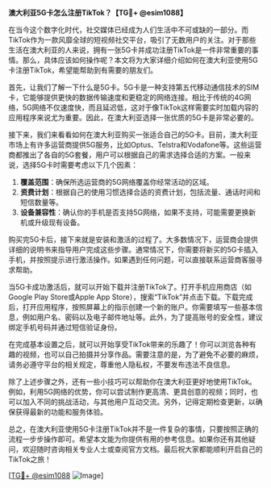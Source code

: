 **澳大利亚5G卡怎么注册TikTok？【TG💪+ @esim1088】**

在当今这个数字化时代，社交媒体已经成为人们生活中不可或缺的一部分。而TikTok作为一款风靡全球的短视频社交平台，吸引了无数用户的关注。对于那些生活在澳大利亚的人来说，拥有一张5G卡并成功注册TikTok是一件非常重要的事情。那么，具体应该如何操作呢？本文将为大家详细介绍如何在澳大利亚使用5G卡注册TikTok，希望能帮助到有需要的朋友们。

首先，让我们了解一下什么是5G卡。5G卡是一种支持第五代移动通信技术的SIM卡，它能够提供更快的数据传输速度和更稳定的网络连接。相比于传统的4G网络，5G网络不仅速度快，而且延迟低，这对于像TikTok这样需要实时加载内容的应用程序来说尤为重要。因此，在澳大利亚选择一张优质的5G卡是非常必要的。

接下来，我们来看看如何在澳大利亚购买一张适合自己的5G卡。目前，澳大利亚市场上有许多运营商提供5G服务，比如Optus、Telstra和Vodafone等。这些运营商都推出了各自的5G套餐，用户可以根据自己的需求选择合适的方案。一般来说，选择5G卡时需要考虑以下几个因素：

1. **覆盖范围**：确保所选运营商的5G网络覆盖你经常活动的区域。
2. **资费计划**：根据自己的使用习惯选择合适的资费计划，包括流量、通话时间和短信数量等。
3. **设备兼容性**：确认你的手机是否支持5G网络，如果不支持，可能需要更换新机或升级现有设备。

购买完5G卡后，接下来就是安装和激活的过程了。大多数情况下，运营商会提供详细的说明书来指导用户完成这些步骤。通常情况下，你需要将新买的5G卡插入手机，并按照提示进行激活操作。如果遇到任何问题，可以直接联系运营商客服寻求帮助。

当5G卡成功激活后，就可以开始下载并注册TikTok了。打开手机应用商店（如Google Play Store或Apple App Store），搜索“TikTok”并点击下载。下载完成后，打开应用程序，按照屏幕上的指示创建一个新的账户。你需要填写一些基本信息，例如用户名、密码以及电子邮件地址等。此外，为了提高账号的安全性，建议绑定手机号码并通过短信验证身份。

在完成基本设置之后，就可以开始享受TikTok带来的乐趣了！你可以浏览各种有趣的视频，也可以自己拍摄并分享作品。需要注意的是，为了避免不必要的麻烦，请务必遵守平台的相关规定，尊重他人隐私权，不要发布违法不良信息。

除了上述步骤之外，还有一些小技巧可以帮助你在澳大利亚更好地使用TikTok。例如，利用5G网络的优势，你可以尝试制作更高清、更具创意的视频；同时，也可以加入不同的挑战活动，与其他用户互动交流。另外，记得定期检查更新，以确保获得最新的功能和服务体验。

总之，在澳大利亚使用5G卡注册TikTok并不是一件复杂的事情，只要按照正确的流程一步步操作即可。希望本文能为你提供有用的参考信息。如果你还有其他疑问，欢迎随时咨询相关专业人士或查阅官方文档。最后祝大家都能顺利开启自己的TikTok之旅！

[[TG💪+ @esim1088](https://t.me/s/esim1088) ![Image](https://i.postimg.cc/4NQfJmqS/Snipaste-2025-05-13-00-14-12.png)]